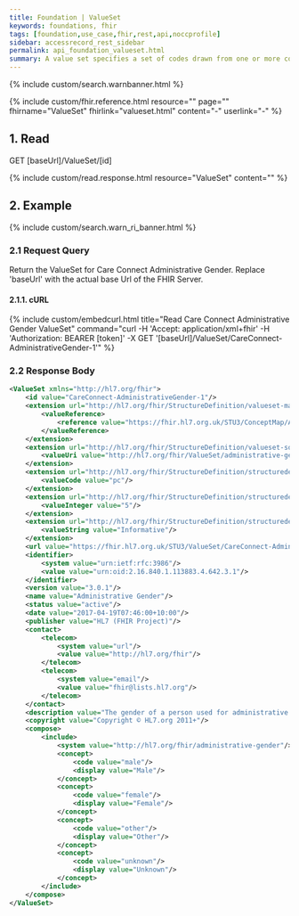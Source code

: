 ```yaml
---
title: Foundation | ValueSet
keywords: foundations, fhir
tags: [foundation,use_case,fhir,rest,api,noccprofile]
sidebar: accessrecord_rest_sidebar
permalink: api_foundation_valueset.html
summary: A value set specifies a set of codes drawn from one or more code systems.
---
```


{% include custom/search.warnbanner.html %}


{% include custom/fhir.reference.html resource="" page="" fhirname="ValueSet" fhirlink="valueset.html" content="-" userlink="-" %}


## 1. Read ##

<div markdown="span" class="alert alert-success" role="alert">
GET [baseUrl]/ValueSet/[id]</div>

{% include custom/read.response.html resource="ValueSet" content="" %}

## 2. Example ##

{% include custom/search.warn_ri_banner.html %}

### 2.1 Request Query ###

Return the ValueSet for Care Connect Administrative Gender. Replace 'baseUrl' with the actual base Url of the FHIR Server.

#### 2.1.1. cURL ####

{% include custom/embedcurl.html title="Read Care Connect Administrative Gender ValueSet" command="curl -H 'Accept: application/xml+fhir' -H 'Authorization: BEARER [token]' -X GET  '[baseUrl]/ValueSet/CareConnect-AdministrativeGender-1'" %}

### 2.2 Response Body ###

```xml
<ValueSet xmlns="http://hl7.org/fhir">
	<id value="CareConnect-AdministrativeGender-1"/>
	<extension url="http://hl7.org/fhir/StructureDefinition/valueset-map">
		<valueReference>
			<reference value="https://fhir.hl7.org.uk/STU3/ConceptMap/AdministrativeGender-1"/>
		</valueReference>
	</extension>
	<extension url="http://hl7.org/fhir/StructureDefinition/valueset-sourceReference">
		<valueUri value="http://hl7.org/fhir/ValueSet/administrative-gender"/>
	</extension>
	<extension url="http://hl7.org/fhir/StructureDefinition/structuredefinition-wg">
		<valueCode value="pc"/>
	</extension>
	<extension url="http://hl7.org/fhir/StructureDefinition/structuredefinition-fmm">
		<valueInteger value="5"/>
	</extension>
	<extension url="http://hl7.org/fhir/StructureDefinition/structuredefinition-ballot-status">
		<valueString value="Informative"/>
	</extension>
	<url value="https://fhir.hl7.org.uk/STU3/ValueSet/CareConnect-AdministrativeGender-1"/>
	<identifier>
		<system value="urn:ietf:rfc:3986"/>
		<value value="urn:oid:2.16.840.1.113883.4.642.3.1"/>
	</identifier>
	<version value="3.0.1"/>
	<name value="Administrative Gender"/>
	<status value="active"/>
	<date value="2017-04-19T07:46:00+10:00"/>
	<publisher value="HL7 (FHIR Project)"/>
	<contact>
		<telecom>
			<system value="url"/>
			<value value="http://hl7.org/fhir"/>
		</telecom>
		<telecom>
			<system value="email"/>
			<value value="fhir@lists.hl7.org"/>
		</telecom>
	</contact>
	<description value="The gender of a person used for administrative purposes."/>
	<copyright value="Copyright © HL7.org 2011+"/>
	<compose>
		<include>
			<system value="http://hl7.org/fhir/administrative-gender"/>
			<concept>
				<code value="male"/>
				<display value="Male"/>
			</concept>
			<concept>
				<code value="female"/>
				<display value="Female"/>
			</concept>
			<concept>
				<code value="other"/>
				<display value="Other"/>
			</concept>
			<concept>
				<code value="unknown"/>
				<display value="Unknown"/>
			</concept>
		</include>
	</compose>
</ValueSet>
```
